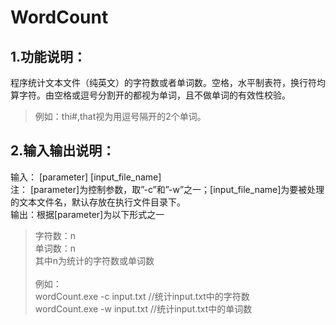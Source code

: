 # WordCount
## 1.功能说明：
程序统计文本文件（纯英文）的字符数或者单词数。空格，水平制表符，换行符均算字符。由空格或逗号分割开的都视为单词，且不做单词的有效性校验。
>例如：thi#,that视为用逗号隔开的2个单词。
## 2.输入输出说明：
输入： [parameter] [input_file_name]<br>注： [parameter]为控制参数，取”-c”和”-w”之一；[input_file_name]为要被处理的文本文件名，默认存放在执行文件目录下。<br>
输出：根据[parameter]为以下形式之一<br>
>字符数：n<br>
>单词数：n<br>
>其中n为统计的字符数或单词数<br>  
例如：<br>
>wordCount.exe -c input.txt //统计input.txt中的字符数<br>
>wordCount.exe -w input.txt //统计input.txt中的单词数
